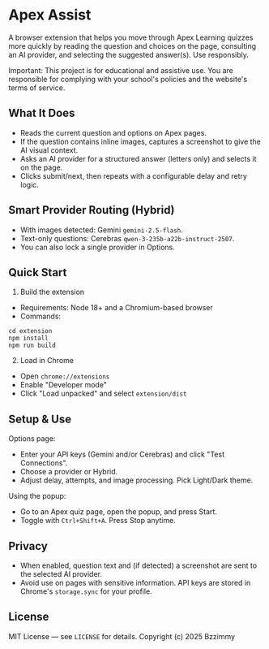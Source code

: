 # Apex Assist

A browser extension that helps you move through Apex Learning quizzes more quickly by reading the question and choices on the page, consulting an AI provider, and selecting the suggested answer(s). Use responsibly.

Important: This project is for educational and assistive use. You are responsible for complying with your school's policies and the website's terms of service.

## What It Does

- Reads the current question and options on Apex pages.
- If the question contains inline images, captures a screenshot to give the AI visual context.
- Asks an AI provider for a structured answer (letters only) and selects it on the page.
- Clicks submit/next, then repeats with a configurable delay and retry logic.

## Smart Provider Routing (Hybrid)

- With images detected: Gemini `gemini-2.5-flash`.
- Text-only questions: Cerebras `qwen-3-235b-a22b-instruct-2507`.
- You can also lock a single provider in Options.

## Quick Start

1) Build the extension
- Requirements: Node 18+ and a Chromium-based browser
- Commands:
```
cd extension
npm install
npm run build
```

2) Load in Chrome
- Open `chrome://extensions`
- Enable "Developer mode"
- Click "Load unpacked" and select `extension/dist`

## Setup & Use

Options page:
- Enter your API keys (Gemini and/or Cerebras) and click "Test Connections".
- Choose a provider or Hybrid.
- Adjust delay, attempts, and image processing. Pick Light/Dark theme.

Using the popup:
- Go to an Apex quiz page, open the popup, and press Start.
- Toggle with `Ctrl+Shift+A`. Press Stop anytime.

## Privacy

- When enabled, question text and (if detected) a screenshot are sent to the selected AI provider.
- Avoid use on pages with sensitive information. API keys are stored in Chrome's `storage.sync` for your profile.

## License

MIT License — see `LICENSE` for details.
Copyright (c) 2025 Bzzimmy

